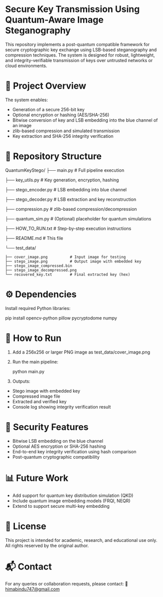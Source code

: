 # Secure Key Transmission Using Quantum-Aware Image Steganography
This repository implements a post-quantum compatible framework for secure cryptographic key exchange using LSB-based steganography and compression techniques. The system is designed for robust, lightweight, and integrity-verifiable transmission of keys over untrusted networks or cloud environments.

# 🧠 Project Overview
The system enables:
- Generation of a secure 256-bit key
- Optional encryption or hashing (AES/SHA-256)
- Bitwise conversion of key and LSB embedding into the blue channel of an image
- zlib-based compression and simulated transmission
- Key extraction and SHA-256 integrity verification

# 📁 Repository Structure
QuantumKeyStego/
├── main.py                      # Full pipeline execution

├── key_utils.py                # Key generation, encryption, hashing

├── stego_encoder.py             # LSB embedding into blue channel

├── stego_decoder.py             # LSB extraction and key reconstruction

├── compression.py               # zlib-based compression/decompression

├── quantum_sim.py               # (Optional) placeholder for quantum simulations

├── HOW_TO_RUN.txt               # Step-by-step execution instructions

├── README.md                    # This file

└── test_data/

    ├── cover_image.png          # Input image for testing
    ├── stego_image.png          # Output image with embedded key
    ├── stego_image_compressed.bin
    ├── stego_image_decompressed.png
    └── recovered_key.txt        # Final extracted key (hex)

# ⚙️ Dependencies
Install required Python libraries:

pip install opencv-python pillow pycryptodome numpy

# 🚀 How to Run
1. Add a 256x256 or larger PNG image as test_data/cover_image.png
2. Run the main pipeline:

   python main.py

3. Outputs:
- Stego image with embedded key
- Compressed image file
- Extracted and verified key
- Console log showing integrity verification result

# 🔐 Security Features
- Bitwise LSB embedding on the blue channel
- Optional AES encryption or SHA-256 hashing
- End-to-end key integrity verification using hash comparison
- Post-quantum cryptographic compatibility

# 📊 Future Work
- Add support for quantum key distribution simulation (QKD)
- Include quantum image embedding models (FRQI, NEQR)
- Extend to support secure multi-key embedding

# 📄 License
This project is intended for academic, research, and educational use only. All rights reserved by the original author.

# 📬 Contact
For any queries or collaboration requests, please contact:
📧 himabindu747@gmail.com
